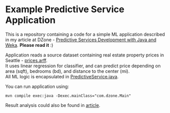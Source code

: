 # Example Predictive Service Application
This is a repository containing a code for a simple ML application described in my article at DZone - [Predictive Services Development with Java and Weka](https://dzone.com/articles/building-predictive-services-with-java-and-weka). **Please read it** :)

Application reads a source dataset containing real estate property prices in Seattle - [prices.arff](src/main/resources/prices.arff).  
It uses linear regression for classifier, and can predict price depending on area (sqft), bedrooms (bd), and distance to the center (mi).  
All ML logic is encapsulated in [PredictiveService.java](src/main/java/com/dzone/PredictiveService.java).  

You can run application using:
```shell
mvn compile exec:java -Dexec.mainClass="com.dzone.Main"
```

Result analysis could also be found in [article](https://dzone.com/articles/building-predictive-services-with-java-and-weka). 